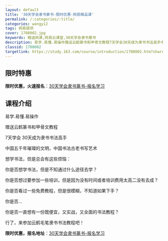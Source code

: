 ```yaml
---
layout: default
title: '30天学会隶书篆书-限时优惠-网易精品课'
permalink: /:categories/:title/
categories: wangyi2
tags: 网易提供
cover: 1708002.jpg
keywords: 精选网课,网易云课堂,30天学会隶书篆书
description: 易学.易懂.易操作赠送云鹤篆书和甲骨文教程7天学会30天成为隶书书法高手中国五千年璀璨的文明，中国书法古老书写艺术想学书
classid: 1708002
targetlink: https://study.163.com/course/introduction/1708002.htm?share=1&shareId=1025206652&utm_campaign=share&utm_medium=iphoneShare&utm_source=&utm_u=1025206652
---
```


## 限时特惠

**限时优惠，火速报名**：[30天学会隶书篆书-报名学习](https://study.163.com/course/introduction/1708002.htm?share=1&shareId=1025206652&utm_campaign=share&utm_medium=iphoneShare&utm_source=&utm_u=1025206652)

## 课程介绍

易学.易懂.易操作

赠送云鹤篆书和甲骨文教程

7天学会 30天成为隶书书法高手

中国五千年璀璨的文明，中国书法古老书写艺术



想学书法，但是总会有这些烦恼：

你是否想学书法，但是不知通过什么途径去学？

你是否想过要参加一些培训，但是因为没有时间或者培训费用太高二没有去成？

你是否看过一些免费教程，但是很模糊，不知道如果下手？

你是否...

你是否一直想有一份既便宜，又实战，又全面的书法教程？

行了，来参加云鹤毛笔隶书书法教程吧！

**限时优惠，报名地址**：[30天学会隶书篆书-报名学习](https://study.163.com/course/introduction/1708002.htm?share=1&shareId=1025206652&utm_campaign=share&utm_medium=iphoneShare&utm_source=&utm_u=1025206652)

